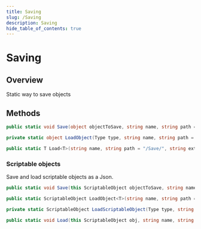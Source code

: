 ```yaml
---
title: Saving
slug: /Saving
description: Saving
hide_table_of_contents: true
---
```


# Saving

## Overview

Static way to save objects

## Methods

```csharp
public static void Save(object objectToSave, string name, string path = "/Save/", string extension = ".txt")
```
```csharp
private static object LoadObject(Type type, string name, string path = "/Save/", string extension = ".txt")
```
```csharp
public static T Load<T>(string name, string path = "/Save/", string extension = ".txt")
```

### Scriptable objects

Save and load scriptable objects as a Json.

```csharp
public static void Save(this ScriptableObject objectToSave, string name, string path = "/Save/", string extension = ".txt")
```
```csharp
public static ScriptableObject LoadObject<T>(string name, string path = "/Save/", string extension = ".txt")
```
```csharp 
private static ScriptableObject LoadScriptableObject(Type type, string name, string path = "/Save/", string extension = ".txt")
```
```csharp
public static void Load(this ScriptableObject obj, string name, string path = "/Save/", string extension = ".txt")
```